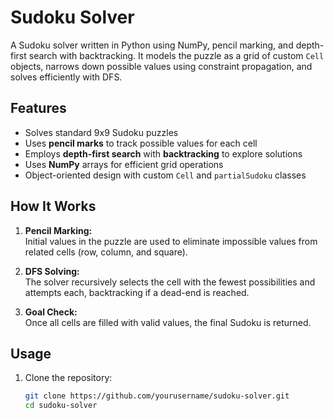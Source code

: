 # Sudoku Solver

A Sudoku solver written in Python using NumPy, pencil marking, and depth-first search with backtracking. It models the puzzle as a grid of custom `Cell` objects, narrows down possible values using constraint propagation, and solves efficiently with DFS.

## Features

- Solves standard 9x9 Sudoku puzzles
- Uses **pencil marks** to track possible values for each cell
- Employs **depth-first search** with **backtracking** to explore solutions
- Uses **NumPy** arrays for efficient grid operations
- Object-oriented design with custom `Cell` and `partialSudoku` classes

## How It Works

1. **Pencil Marking:**  
   Initial values in the puzzle are used to eliminate impossible values from related cells (row, column, and square).

2. **DFS Solving:**  
   The solver recursively selects the cell with the fewest possibilities and attempts each, backtracking if a dead-end is reached.

3. **Goal Check:**  
   Once all cells are filled with valid values, the final Sudoku is returned.

## Usage

1. Clone the repository:
   ```bash
   git clone https://github.com/yourusername/sudoku-solver.git
   cd sudoku-solver

